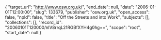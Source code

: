 {
  "target_url": "http://www.osw.org.uk/", 
  "end_date": null, 
  "date": "2006-01-01T12:00:00", 
  "slug": 133679, 
  "publisher": "osw.org.uk", 
  "open_access": false, 
  "npld": false, 
  "title": "Off the Streets and into Work", 
  "subjects": [], 
  "collections": [], 
  "record_id": "20060101T120000/nIV8rrqL21RGBfXYH4g0hg==", 
  "scope": "root", 
  "start_date": null
}

